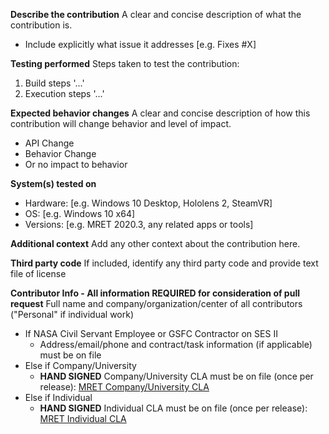 **Describe the contribution**
A clear and concise description of what the contribution is.
- Include explicitly what issue it addresses [e.g. Fixes #X]

**Testing performed**
Steps taken to test the contribution:
1. Build steps '...'
1. Execution steps '...'

**Expected behavior changes**
A clear and concise description of how this contribution will change behavior and level of impact.
 - API Change
 - Behavior Change
 - Or no impact to behavior

**System(s) tested on**
 - Hardware: [e.g. Windows 10 Desktop, Hololens 2, SteamVR]
 - OS: [e.g. Windows 10 x64]
 - Versions: [e.g. MRET 2020.3, any related apps or tools]

**Additional context**
Add any other context about the contribution here.

**Third party code**
If included, identify any third party code and provide text file of license

**Contributor Info - All information REQUIRED for consideration of pull request**
Full name and company/organization/center of all contributors ("Personal" if individual work)
- If NASA Civil Servant Employee or GSFC Contractor on SES II
  - Address/email/phone and contract/task information (if applicable) must be on file
- Else if Company/University
  - **HAND SIGNED** Company/University CLA must be on file (once per release): [MRET Company/University CLA](Corp_CLA_GSC-18602-1_MRET%20v2.0.pdf)
- Else if Individual
  - **HAND SIGNED** Individual CLA must be on file (once per release): [MRET Individual CLA](Individual_CLA_GSC-18602-1_MRET%20v2.0.pdf)
